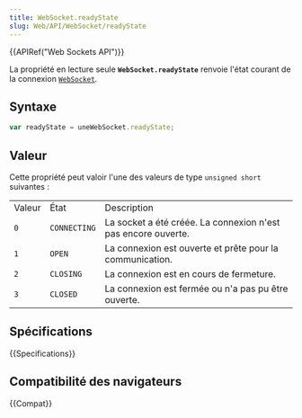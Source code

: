 ```yaml
---
title: WebSocket.readyState
slug: Web/API/WebSocket/readyState
---
```


{{APIRef("Web Sockets API")}}

La propriété en lecture seule **`WebSocket.readyState`** renvoie l'état courant de la connexion [`WebSocket`](/fr/docs/Web/API/WebSocket).

## Syntaxe

```js
var readyState = uneWebSocket.readyState;
```

## Valeur

Cette propriété peut valoir l'une des valeurs de type `unsigned short` suivantes :

<table class="standard-table">
  <tbody>
    <tr>
      <td class="header">Valeur</td>
      <td class="header">État</td>
      <td class="header">Description</td>
    </tr>
    <tr>
      <td><code>0</code></td>
      <td><code>CONNECTING</code></td>
      <td>La socket a été créée. La connexion n'est pas encore ouverte.</td>
    </tr>
    <tr>
      <td><code>1</code></td>
      <td><code>OPEN</code></td>
      <td>La connexion est ouverte et prête pour la communication.</td>
    </tr>
    <tr>
      <td><code>2</code></td>
      <td><code>CLOSING</code></td>
      <td>La connexion est en cours de fermeture.</td>
    </tr>
    <tr>
      <td><code>3</code></td>
      <td><code>CLOSED</code></td>
      <td>La connexion est fermée ou n'a pas pu être ouverte.</td>
    </tr>
  </tbody>
</table>

## Spécifications

{{Specifications}}

## Compatibilité des navigateurs

{{Compat}}
